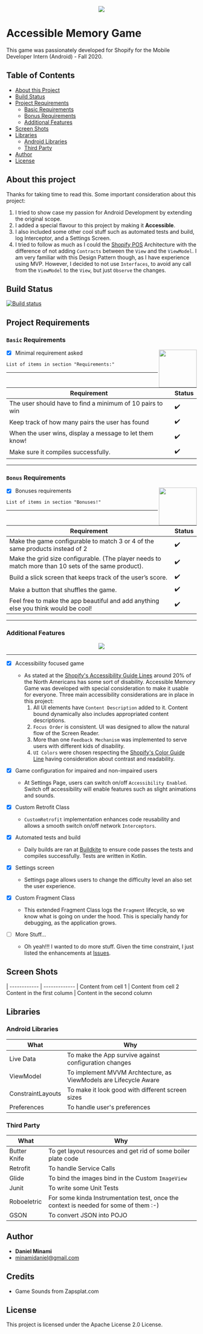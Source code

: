 <p align="center">
  <img src="https://github.com/danielminami/accessible_memory_game_shopify/blob/trunk/app/src/main/res/drawable/accessible_memory_game_logo_gray_2.png">
</p>

# Accessible Memory Game

This game was passionately developed for Shopify for the Mobile Developer Intern (Android) - Fall 2020.

## Table of Contents

- [About this Project](#about-this-project)
- [Build Status](#build-status)
- [Project Requirements](#project-requirements)
  * [Basic Requirements](#basic-requirements)
  * [Bonus Requirements](#bonus-requirements)
  * [Additional Features](#additional-features)
- [Screen Shots](#screen-shots)
- [Libraries](#libraries)
  * [Android Libraries](#android-libraries)
  * [Third Party](#third-party)    
- [Author](#author)
- [License](#license)

## About this project

Thanks for taking time to read this. Some important consideration about this project:

1. I tried to show case my passion for Android Development by extending the original scope.
2. I added a special flavour to this project by making it **Accessible**.
3. I also included some other cool stuff such as automated tests and build, log Interceptor, and a Settings Screen.
4. I tried to follow as much as I could the [Shopify POS](https://engineering.shopify.com/blogs/engineering/building-shopify-pos-android-using-mvvm) Architecture with the difference of not adding `Contracts` between the `View` and the `ViewModel`. I am very familiar with this Design Pattern though, as I have experience using MVP. However, I decided to not use `Interfaces`, to avoid any call from the `ViewModel` to the `View`, but just `Observe` the changes.

## Build Status

[![Build status](https://badge.buildkite.com/fae4d188e43aa2339505c96c4c7c0c0cc506f018abd3c6c949.svg)](https://buildkite.com/minamidaniel/accessible-memory-game)

## Project Requirements


### `Basic` Requirements

<img align="right" width="100" height="100" src="https://media.giphy.com/media/IdU8QouHMzMdseSEUG/giphy.gif">

- [x] Minimal requirement asked 
```
List of items in section "Requirements:"
```
---

|Requirement|Status|
|---|---|
|The user should have to find a minimum of 10 pairs to win|:heavy_check_mark:|
|Keep track of how many pairs the user has found|:heavy_check_mark:|
|When the user wins, display a message to let them know!|:heavy_check_mark:|
|Make sure it compiles successfully.|:heavy_check_mark:|

---

### `Bonus` Requirements

<img align="right" width="100" height="100" src="https://media.indiedb.com/cache/images/games/1/35/34365/thumb_300x150/0_animation_Character_LevelUp.gif">

- [x] Bonuses requirements 
```
List of items in section "Bonuses!"
```
---

|Requirement|Status|
|---|---|
|Make the game configurable to match 3 or 4 of the same products instead of 2|:heavy_check_mark:|
|Make the grid size configurable. (The player needs to match more than 10 sets of the same product).|:heavy_check_mark:|
|Build a slick screen that keeps track of the user’s score.|:heavy_check_mark:|
|Make a button that shuffles the game.|:heavy_check_mark:|
|Feel free to make the app beautiful and add anything else you think would be cool!|:heavy_check_mark:|

---

### Additional Features

<p align="center">
  <img src="https://media.giphy.com/media/13HgwGsXF0aiGY/giphy.gif">
</p>

---

- [x] Accessibility focused game
    * As stated at the [Shopify's Accessibility Guide Lines](#https://polaris.shopify.com/foundations/accessibility#navigation) around 20% of the North Americans has some sort of disability. Accessible Memory Game was developed with special consideration to make it usable for everyone. Three main accessibility considerations are in place in this project: 
        1. All UI elements have `Content Description` added to it. Content bound dynamically also includes appropriated content descriptions.
        2. `Focus Order` is consistent. UI was designed to allow the natural flow of the Screen Reader.
        3. More than one `Feedback Mechanism` was implemented to serve users with different kids of disability.
        4. `UI Colors` were chosen respecting the [Shopify's Color Guide Line](#https://polaris.shopify.com/design/colors#navigation) having consideration about contrast and readability.

- [x] Game configuration for impaired and non-impaired users
    * At Settings Page, users can switch on/off `Accessibility Enabled`. Switch off accessibility will enable features such as slight animations and sounds.

- [x] Custom Retrofit Class
    * `CustomRetrofit` implementation enhances code reusability and allows a smooth switch on/off network `Interceptors`.

- [x] Automated tests and build
    * Daily builds are ran at [Buildkite](#http://www.buildkite.com) to ensure code passes the tests and compiles successfully. Tests are written in Kotlin.

- [x] Settings screen
    * Settings page allows users to change the difficulty level an also set the user experience.

- [x] Custom Fragment Class
    * This extended Fragment Class logs the `Fragment` lifecycle, so we know what is going on under the hood. This is specially handy for debugging, as the application grows.

- [ ] More Stuff...
    * Oh yeah!!! I wanted to do more stuff. Given the time constraint, I just listed the enhancements at [Issues](https://github.com/danielminami/accessible_memory_game_shopify/issues).

## Screen Shots

| ------------ | ------------- |
Content from cell 1 | Content from cell 2
Content in the first column | Content in the second column

## Libraries

### Android Libraries

|What|Why|
|---|---|
|Live Data|To make the App survive against configuration changes|
|ViewModel|To implement MVVM Archtecture, as ViewModels are Lifecycle Aware|
|ConstraintLayouts|To make it look good with different screen sizes|
|Preferences|To handle user's preferences|


### Third Party
|What|Why|
|---|---|
|Butter Knife|To get layout resources and get rid of some boiler plate code|
|Retrofit|To handle Service Calls|
|Glide|To bind the images bind in the Custom `ImageView`|
|Junit|To write some Unit Tests|
|Roboeletric|For some kinda Instrumentation test, once the context is needed for some of them :-)|
|GSON|To convert JSON into POJO|


## Author

* **Daniel Minami** 
* minamidaniel@gmail.com

## Credits

* Game Sounds from Zapsplat.com

## License

This project is licensed under the Apache License 2.0 License.